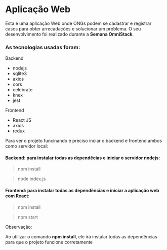 # Aplicação Web 

Esta é uma aplicação Web onde ONGs podem se cadastrar e registrar casos para obter arrecadações e solucionar um problema. O seu desenvolvimento foi realizado durante a **Semana OmniStack**.

### As tecnologias usadas foram: 

Backend
* nodejs
* sqlite3
* axios
* cors
* celebrate
* knex
* jest
  
Frontend
* React JS
* axios
* redux

Para ver o projeto funcinando é preciso inciar o backend e frontend ambos como servidor local:

#### Backend: para instalar todas as dependêcias e iniciar o servidor nodejs:

> npm install

> node index.js

#### Frontend: para instalar todas as dependências e iniciar a aplicação web com React:

> npm install

> npm start


Observação:

Ao utilizar o comando **npm install**, ele irá instalar todas as dependências para que o projeto funcione corretamente
